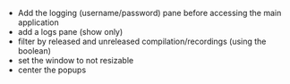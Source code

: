  - Add the logging (username/password) pane before accessing the main application
 - add a logs pane (show only)
 - filter by released and unreleased compilation/recordings (using the boolean)
 - set the window to not resizable
 - center the popups